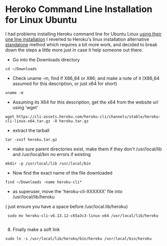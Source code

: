 # Heroko Command Line Installation for Linux Ubuntu

I had problems installing Heroku command line for Ubuntu Linux [using their one line installation](https://devcenter.heroku.com/articles/heroku-cli#debian-ubuntu) 
I reverted to Heroku's linux installation alternative [standalone](https://devcenter.heroku.com/articles/heroku-cli#standalone) method which requires a bit more work, and decided to break down the steps a little more just in case it help someone out there.


* Go into the Downloads directory

```
cd ~/Downloads
```

* Check uname -m, find if X86_64 or X86; and make a note of it (X86_64 assumed for this description, or just x64 for short) 
```
uname -m
```

* Assuming its X64 for this description, get the x64 from the website url using 'wget'

```
wget https://cli-assets.heroku.com/heroku-cli/channels/stable/heroku-cli-linux-x64.tar.gz -O heroku.tar.gz
```

* extract the tarball
```
tar -xvzf heroku.tar.gz
```

* make sure parent directories exist, make them if they don't /usr/local/lib and /usr/local/bin no errors if existing

```
mkdir -p /usr/local/lib /usr/local/bin
```

* Now find the exact name of the file downloaded

```
find ~/Downloads -name heroku-cli*
```

* as superuser, move the 'heroku-cli-XXXXXX' file into /usr/local/lib/heroku

( just ensure you have a space before /usr/local.lib/heroku)
 
```
 sudo mv heroku-cli-v6.13.12-c65a3c3-linux-x64 /usr/local/lib/heroku
 
```

8) Finally make a soft link

```
sudo ln -s /usr/local/lib/heroku/bin/heroku /usr/local/bin/heroku
```
